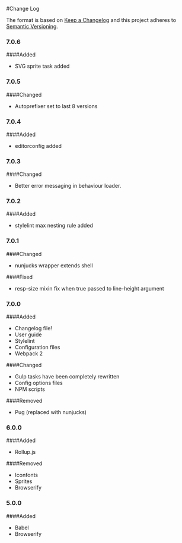 #Change Log

The format is based on [Keep a Changelog](http://keepachangelog.com/)
and this project adheres to [Semantic Versioning](http://semver.org/).


### 7.0.6

####Added

- SVG sprite task added

### 7.0.5

####Changed

- Autoprefixer set to last 8 versions

### 7.0.4

####Added

- editorconfig added

### 7.0.3

####Changed

- Better error messaging in behaviour loader.  

### 7.0.2

####Added

- stylelint max nesting rule added

### 7.0.1

####Changed

- nunjucks wrapper extends shell

####Fixed

- resp-size mixin fix when true passed to line-height argument

### 7.0.0

####Added

- Changelog file! 
- User guide
- Stylelint
- Configuration files
- Webpack 2

####Changed

- Gulp tasks have been completely rewritten
- Config options files
- NPM scripts

####Removed

- Pug (replaced with nunjucks)

### 6.0.0

####Added

- Rollup.js

####Removed

- Iconfonts
- Sprites
- Browserify


### 5.0.0

####Added

- Babel
- Browserify


